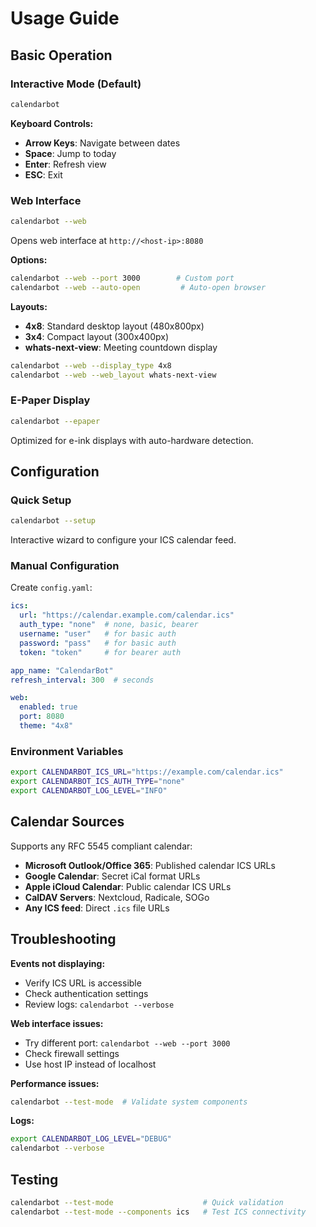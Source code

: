 # Usage Guide

## Basic Operation

### Interactive Mode (Default)

```bash
calendarbot
```

**Keyboard Controls:**
- **Arrow Keys**: Navigate between dates
- **Space**: Jump to today
- **Enter**: Refresh view
- **ESC**: Exit

### Web Interface

```bash
calendarbot --web
```

Opens web interface at `http://<host-ip>:8080`

**Options:**
```bash
calendarbot --web --port 3000        # Custom port
calendarbot --web --auto-open         # Auto-open browser
```

**Layouts:**
- **4x8**: Standard desktop layout (480x800px)
- **3x4**: Compact layout (300x400px)
- **whats-next-view**: Meeting countdown display

```bash
calendarbot --web --display_type 4x8
calendarbot --web --web_layout whats-next-view
```

### E-Paper Display

```bash
calendarbot --epaper
```

Optimized for e-ink displays with auto-hardware detection.

## Configuration

### Quick Setup

```bash
calendarbot --setup
```

Interactive wizard to configure your ICS calendar feed.

### Manual Configuration

Create `config.yaml`:

```yaml
ics:
  url: "https://calendar.example.com/calendar.ics"
  auth_type: "none"  # none, basic, bearer
  username: "user"   # for basic auth
  password: "pass"   # for basic auth
  token: "token"     # for bearer auth

app_name: "CalendarBot"
refresh_interval: 300  # seconds

web:
  enabled: true
  port: 8080
  theme: "4x8"
```

### Environment Variables

```bash
export CALENDARBOT_ICS_URL="https://example.com/calendar.ics"
export CALENDARBOT_ICS_AUTH_TYPE="none"
export CALENDARBOT_LOG_LEVEL="INFO"
```

## Calendar Sources

Supports any RFC 5545 compliant calendar:

- **Microsoft Outlook/Office 365**: Published calendar ICS URLs
- **Google Calendar**: Secret iCal format URLs  
- **Apple iCloud Calendar**: Public calendar ICS URLs
- **CalDAV Servers**: Nextcloud, Radicale, SOGo
- **Any ICS feed**: Direct `.ics` file URLs

## Troubleshooting

**Events not displaying:**
- Verify ICS URL is accessible
- Check authentication settings
- Review logs: `calendarbot --verbose`

**Web interface issues:**
- Try different port: `calendarbot --web --port 3000`
- Check firewall settings
- Use host IP instead of localhost

**Performance issues:**
```bash
calendarbot --test-mode  # Validate system components
```

**Logs:**
```bash
export CALENDARBOT_LOG_LEVEL="DEBUG"
calendarbot --verbose
```

## Testing

```bash
calendarbot --test-mode                    # Quick validation
calendarbot --test-mode --components ics   # Test ICS connectivity